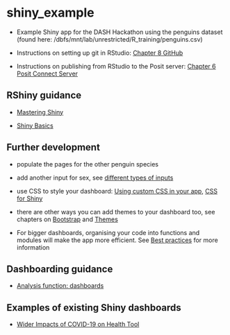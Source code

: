 # shiny_example

-  Example Shiny app for the DASH Hackathon using the penguins dataset (found here: /dbfs/mnt/lab/unrestricted/R_training/penguins.csv)

-  Instructions on setting up git in RStudio: [Chapter 8 GitHub](https://dap-prd2-connect.azure.defra.cloud/DASH-Playbook/git.html#getting-set-up)

-  Instructions on publishing from RStudio to the Posit server: [Chapter 6 Posit Connect Server](https://dap-prd2-connect.azure.defra.cloud/DASH-Playbook/positconnect.html#ugrsc)



## RShiny guidance

-  [Mastering Shiny](https://mastering-shiny.org/index.html)

-  [Shiny Basics](https://shiny.posit.co/r/getstarted/shiny-basics/lesson1/index.html)



## Further development

-  populate the pages for the other penguin species

-  add another input for sex, see [different types of inputs](https://mastering-shiny.org/basic-ui.html)

-  use CSS to style your dashboard: [Using custom CSS in your app](https://shiny.posit.co/r/articles/build/css/), [CSS for Shiny](https://unleash-shiny.rinterface.com/beautify-css)

-  there are other ways you can add themes to your dashboard too, see chapters on [Bootstrap](https://mastering-shiny.org/action-layout.html#bootstrap) and [Themes](https://mastering-shiny.org/action-layout.html#themes)

-  For bigger dashboards, organising your code into functions and modules will make the app more efficient. See [Best practices](https://mastering-shiny.org/scaling-intro.html) for more information



## Dashboarding guidance

-  [Analysis function: dashboards](https://analysisfunction.civilservice.gov.uk/policy-store/top-tips-for-designing-dashboards/)



## Examples of existing Shiny dashboards

-  [Wider Impacts of COVID-19 on Health Tool](https://analytics.phe.gov.uk/apps/covid-19-indirect-effects/)



